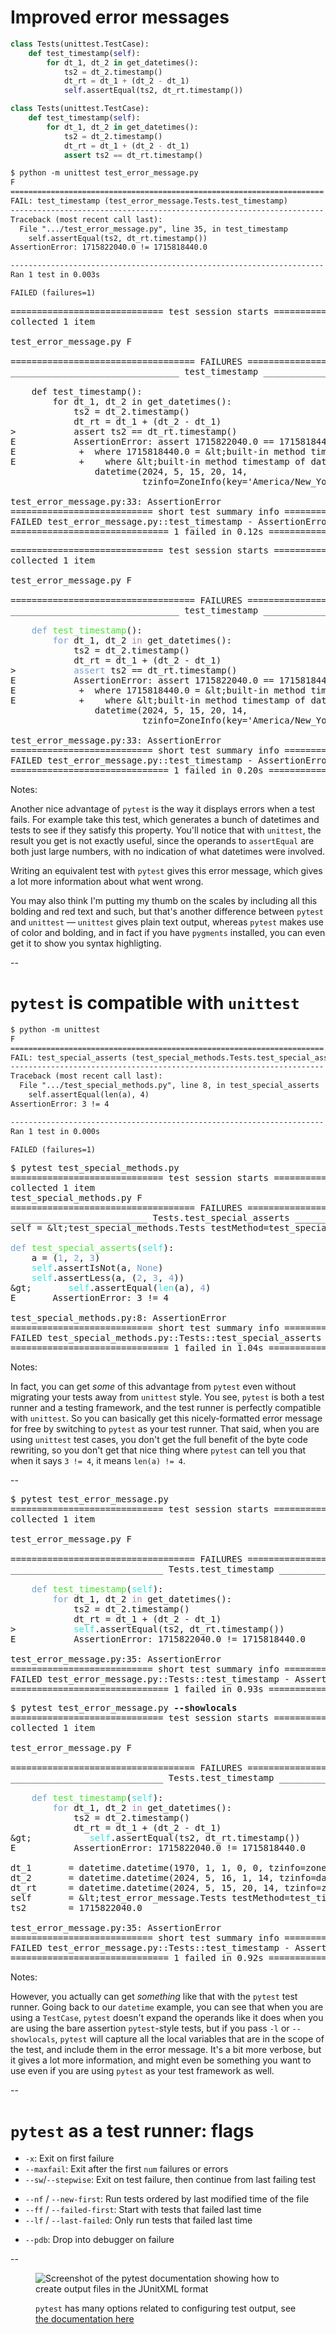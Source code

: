 # Improved error messages

<div class="left-container big-code">

```python
class Tests(unittest.TestCase):
    def test_timestamp(self):
        for dt_1, dt_2 in get_datetimes():
            ts2 = dt_2.timestamp()
            dt_rt = dt_1 + (dt_2 - dt_1)
            self.assertEqual(ts2, dt_rt.timestamp())
```
<!-- .element class="disappearing-fragment fragment nospace-fragment fade-out" data-fragment-index="0" -->

```python
class Tests(unittest.TestCase):
    def test_timestamp(self):
        for dt_1, dt_2 in get_datetimes():
            ts2 = dt_2.timestamp()
            dt_rt = dt_1 + (dt_2 - dt_1)
            assert ts2 == dt_rt.timestamp()
```
<!-- .element class="fragment nospace-fragment fade-in" data-fragment-index="0" -->

</div>

<div class="centered-container">

<div class="fragment disappearing-fragment nospace-fragment fade-out" data-fragment-index="0">

```txt
$ python -m unittest test_error_message.py 
F
======================================================================
FAIL: test_timestamp (test_error_message.Tests.test_timestamp)
----------------------------------------------------------------------
Traceback (most recent call last):
  File ".../test_error_message.py", line 35, in test_timestamp
    self.assertEqual(ts2, dt_rt.timestamp())
AssertionError: 1715822040.0 != 1715818440.0

----------------------------------------------------------------------
Ran 1 test in 0.003s

FAILED (failures=1)
```

</div>

<div class="fragment fade-in nospace-fragment" data-fragment-index="0">

<pre class="code-wrapper fragment disappearing-fragment nospace-fragment fade-out" data-fragment-index="1"><tt class="hljs"><span class="pytest-ok">============================= test session starts ==============================</span>
<span class="pytest-ok">collected 1 item                                                               </span>

test_error_message.py <span class="pytest-bad">F                                                  [100%]</span>

=================================== FAILURES ===================================
<span class="pytest-error">________________________________ test_timestamp ________________________________</span>

    def test_timestamp():
        for dt_1, dt_2 in get_datetimes():
            ts2 = dt_2.timestamp()
            dt_rt = dt_1 + (dt_2 - dt_1)
>           assert ts2 == dt_rt.timestamp()
<span class="pytest-error">E           AssertionError: assert 1715822040.0 == 1715818440.0</span>
<span class="pytest-error">E            +  where 1715818440.0 = &amp;lt;built-in method timestamp of datetime object ...&amp;gt;()</span>
<span class="pytest-error">E            +    where &amp;lt;built-in method timestamp of datetime object...&amp;gt; =
                datetime(2024, 5, 15, 20, 14,
                         tzinfo=ZoneInfo(key='America/New_York')).timestamp</span>

<span class="pytest-error">test_error_message.py</span>:33: AssertionError
<span class="pytest-ok">=========================== short test summary info ============================</span>
<span class="pytest-bad">FAILED</span> test_error_message.py::<span class="pytest-ok">test_timestamp</span> - AssertionError: assert 1715822040.0 == 1715818440.0
<span class="pytest-bad">============================== </span><span class="pytest-error">1 failed</span><span class="pytest-bad"> in 0.12s ===============================</span>
</tt></pre>

<pre class="code-wrapper fragment nospace-fragment fade-in" data-fragment-index="1"><tt class="hljs"><span class="pytest-ok">============================= test session starts ==============================</span>
<span class="pytest-ok">collected 1 item                                                               </span>

test_error_message.py <span class="pytest-bad">F                                                  [100%]</span>

=================================== FAILURES ===================================
<span class="pytest-error">________________________________ test_timestamp ________________________________</span>

    <font color="#729FCF">def</font> <font color="#4BE234">test_timestamp</font>():
        <font color="#729FCF">for</font> dt_1, dt_2 <font color="#AD7FA8">in</font> get_datetimes():
            ts2 = dt_2.timestamp()
            dt_rt = dt_1 + (dt_2 - dt_1)
>           <font color="#729FCF">assert</font> ts2 == dt_rt.timestamp()
<span class="pytest-error">E           AssertionError: assert 1715822040.0 == 1715818440.0</span>
<span class="pytest-error">E            +  where 1715818440.0 = &amp;lt;built-in method timestamp of datetime object...&amp;gt;()</span>
<span class="pytest-error">E            +    where &amp;lt;built-in method timestamp of datetime object...&amp;gt; =
                datetime(2024, 5, 15, 20, 14,
                         tzinfo=ZoneInfo(key='America/New_York')).timestamp</span>

<span class="pytest-error">test_error_message.py</span>:33: AssertionError
<span class="pytest-ok">=========================== short test summary info ============================</span>
<span class="pytest-bad">FAILED</span> test_error_message.py::<span class="pytest-ok">test_timestamp</span> - AssertionError: assert 1715822040.0 == 1715818440.0
<span class="pytest-bad">============================== </span><span class="pytest-error">1 failed</span><span class="pytest-bad"> in 0.20s ===============================</span>
</tt></pre>

</div>
</div>


Notes:

Another nice advantage of `pytest` is the way it displays errors when a test fails. For example take this test, which generates a bunch of datetimes and tests to see if they satisfy this property. You'll notice that with `unittest`, the result you get is not exactly useful, since the operands to `assertEqual` are both just large numbers, with no indication of what datetimes were involved.

Writing an equivalent test with `pytest` gives this error message, which gives a lot more information about what went wrong.

You may also think I'm putting my thumb on the scales by including all this bolding and red text and such, but that's another difference between `pytest` and `unittest` — `unittest` gives plain text output, whereas `pytest` makes use of color and bolding, and in fact if you have `pygments` installed, you can even get it to show you syntax highligting.

--

# `pytest` is compatible with `unittest`

<div class="centered-container">

<div class="left-container">

```txt
$ python -m unittest
F
======================================================================
FAIL: test_special_asserts (test_special_methods.Tests.test_special_asserts)
----------------------------------------------------------------------
Traceback (most recent call last):
  File ".../test_special_methods.py", line 8, in test_special_asserts
    self.assertEqual(len(a), 4)
AssertionError: 3 != 4

----------------------------------------------------------------------
Ran 1 test in 0.000s

FAILED (failures=1)
```

<div class="code-separator"></div>

<pre class="code-wrapper"><tt class="hljs">$ pytest test_special_methods.py
<span class="pytest-ok">============================= test session starts ==============================</span>
<span class="pytest-ok">collected 1 item                                                               </span>
test_special_methods.py <span class="pytest-bad">F                                                [100%]</span>
=================================== FAILURES ===================================
<span class="pytest-error">__________________________ Tests.test_special_asserts __________________________</span>
self = &amp;lt;test_special_methods.Tests testMethod=test_special_asserts&amp;gt;<br/>
<font color="#729FCF">def</font> <font color="#4BE234">test_special_asserts</font>(<font color="#34E2E2">self</font>):
    a = (<font color="#729FCF">1</font>, <font color="#729FCF">2</font>, <font color="#729FCF">3</font>)
    <font color="#34E2E2">self</font>.assertIsNot(a, <font color="#729FCF">None</font>)
    <font color="#34E2E2">self</font>.assertLess(a, (<font color="#729FCF">2</font>, <font color="#729FCF">3</font>, <font color="#729FCF">4</font>))
&amp;gt;       <font color="#34E2E2">self</font>.assertEqual(<font color="#34E2E2">len</font>(a), <font color="#729FCF">4</font>)
<span class="pytest-error">E       AssertionError: 3 != 4</span><br/>
<span class="pytest-error">test_special_methods.py</span>:8: AssertionError
<span class="pytest-ok">=========================== short test summary info ============================</span>
<span class="pytest-bad">FAILED</span> test_special_methods.py::<span class="pytest-ok">Tests::test_special_asserts</span> - AssertionError: 3 != 4
<span class="pytest-bad">============================== </span><span class="pytest-error">1 failed</span><span class="pytest-bad"> in 1.04s ===============================</span>
</tt></pre>

</div>
</div>

Notes:

In fact, you can get *some* of this advantage from `pytest` even without migrating your tests away from `unittest` style. You see, `pytest` is both a test runner and a testing framework, and the test runner is perfectly compatible with `unittest`. So you can basically get this nicely-formatted error message for free by switching to `pytest` as your test runner. That said, when you are using `unittest` test cases, you don't get the full benefit of the byte code rewriting, so you don't get that nice thing where `pytest` can tell you that when it says `3 != 4`, it means `len(a) != 4`.

--

<!-- <div style="position: absolute; top: 5%; left: 0; width: 100%" class="big-code"> -->
<div style="width: 100%" class="big-code">

<pre class="code-wrapper disappearing-fragment nospace-fragment fragment fade-out" data-fragment-index="0"><tt class="hljs">$ pytest test_error_message.py
<span class="pytest-ok">============================= test session starts ==============================</span>
<span class="pytest-ok">collected 1 item                                                               </span>

test_error_message.py <span class="pytest-bad">F                                                  [100%]</span>

=================================== FAILURES ===================================
<span class="pytest-error">_____________________________ Tests.test_timestamp _____________________________</span>

    <font color="#729FCF">def</font> <font color="#4BE234">test_timestamp</font>(<font color="#34E2E2">self</font>):
        <font color="#729FCF">for</font> dt_1, dt_2 <font color="#AD7FA8">in</font> get_datetimes():
            ts2 = dt_2.timestamp()
            dt_rt = dt_1 + (dt_2 - dt_1)
>           <font color="#34E2E2">self</font>.assertEqual(ts2, dt_rt.timestamp())
<span class="pytest-error">E           AssertionError: 1715822040.0 != 1715818440.0</span>

<span class="pytest-error">test_error_message.py</span>:35: AssertionError
<span class="pytest-ok">=========================== short test summary info ============================</span>
<span class="pytest-bad">FAILED</span> test_error_message.py::<span class="pytest-ok">Tests::test_timestamp</span> - AssertionError: 1715822040.0 != 1715818440.0
<span class="pytest-bad">============================== </span><span class="pytest-error">1 failed</span><span class="pytest-bad"> in 0.93s ===============================</span>
</tt></pre>

<pre class="code-wrapper fragment fade-in" data-fragment-index="0"><tt class="hljs">$ pytest test_error_message.py <b>--showlocals</b>
<span class="pytest-ok">============================= test session starts ==============================</span>
<span class="pytest-ok">collected 1 item                                                               </span>

test_error_message.py <span class="pytest-bad">F                                                  [100%]</span>

=================================== FAILURES ===================================
<span class="pytest-error">_____________________________ Tests.test_timestamp _____________________________</span>

    <font color="#729FCF">def</font> <font color="#4BE234">test_timestamp</font>(<font color="#34E2E2">self</font>):
        <font color="#729FCF">for</font> dt_1, dt_2 <font color="#AD7FA8">in</font> get_datetimes():
            ts2 = dt_2.timestamp()
            dt_rt = dt_1 + (dt_2 - dt_1)
&amp;gt;           <font color="#34E2E2">self</font>.assertEqual(ts2, dt_rt.timestamp())
<span class="pytest-error">E           AssertionError: 1715822040.0 != 1715818440.0</span>

dt_1       = datetime.datetime(1970, 1, 1, 0, 0, tzinfo=zoneinfo.ZoneInfo(key='America/New_York'))
dt_2       = datetime.datetime(2024, 5, 16, 1, 14, tzinfo=datetime.timezone.utc)
dt_rt      = datetime.datetime(2024, 5, 15, 20, 14, tzinfo=zoneinfo.ZoneInfo(key='America/New_York'))
self       = &amp;lt;test_error_message.Tests testMethod=test_timestamp&amp;gt;
ts2        = 1715822040.0

<span class="pytest-error">test_error_message.py</span>:35: AssertionError
<span class="pytest-ok">=========================== short test summary info ============================</span>
<span class="pytest-bad">FAILED</span> test_error_message.py::<span class="pytest-ok">Tests::test_timestamp</span> - AssertionError: 1715822040.0 != 1715818440.0
<span class="pytest-bad">============================== </span><span class="pytest-error">1 failed</span><span class="pytest-bad"> in 0.92s ===============================</span>
</tt></pre>

</div>

Notes:

However, you actually can get *something* like that with the `pytest` test runner. Going back to our `datetime` example, you can see that when you are using a `TestCase`, `pytest` doesn't expand the operands like it does when you are using the bare assertion `pytest`-style tests, but if you pass `-l` or `--showlocals`, `pytest` will capture all the local variables that are in the scope of the test, and include them in the error message. It's a bit more verbose, but it gives a lot more information, and might even be something you want to use even if you are using `pytest` as your test framework as well.

--

# `pytest` as a test runner: flags

<div class="centered-container">

- `-x`: Exit on first failure
- `--maxfail`: Exit after the first `num` failures or errors
- `--sw`/`--stepwise`: Exit on test failure, then continue from last failing test

<div></div>

- `--nf` / `--new-first`: Run tests ordered by last modified time of the file
- `--ff` / `--failed-first`: Start with tests that failed last time
- `--lf` / `--last-failed`: Only run tests that failed last time

<div></div>

- `--pdb`: Drop into debugger on failure

<div></div>
</div>

--

<div class="centered-container">

<figure>
<img id="splash" class="splash"
     src="images/screenshots/junitxml_output.jpg"
     alt="Screenshot of the pytest documentation showing how to create output files in the JUnitXML format"
     >

<figcaption class="footnote">

`pytest` has many options related to configuring test output, see [the documentation here](https://docs.pytest.org/en/7.1.x/how-to/output.html)
</figcaption>
</figure>

</div>
